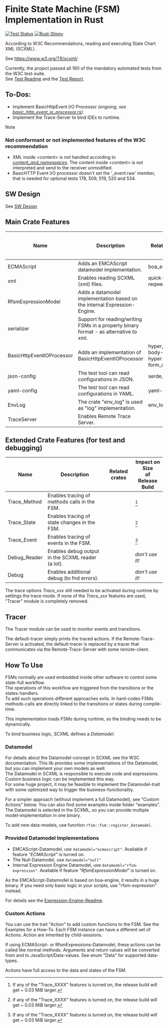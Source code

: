 # Finite State Machine (FSM) Implementation in Rust

[![Test Status](https://github.com/BWeng20/rFSM/actions/workflows/rust.yml/badge.svg)](https://github.com/BWeng20/rFSM/actions/workflows/rust.yml) [![Rust-Slippy](https://github.com/BWeng20/rFSM/actions/workflows/rust-clippy.yml/badge.svg)](https://github.com/BWeng20/rFSM/actions/workflows/rust-clippy.yml)

According to W3C Recommendations, reading and executing State Chart XML (SCXML).

See https://www.w3.org/TR/scxml/

Currently, the project passed all 160 of the mandatory automated tests from the W3C test-suite.<br/>
See [Test Readme](test/w3c/README.md) and the [Test Report](test/w3c/REPORT.MD).

## To-Dos:

+ Implement BasicHttpEvent I/O Processor _(ongoing, see [basic_http_event_io_processor.rs](src/basic_http_event_io_processor.rs))_.
+ Implement the Trace-Server to bind IDEs to runtime.


> [!NOTE]
> ### Not conformant or not implemented features of the W3C recommendation
> 
> + XML inside &lt;content> is not handled according to _[content_and_namespaces](doc/W3C_SCXML_2024_07_13/index.html#content_and_namespaces)_. The content inside &lt;content> is not
>  interpreted and send to the receiver unmodified.
> + BasicHTTP Event I/O processor doesn't set the '_event.raw' member, that is needed for optional 
>   tests 178, 509, 519, 520 and 534.

## SW Design

See [SW Design](SW_Design.md)

## Main Crate Features

| Name                      | Description                                                                           | Related crates                                            | Impact on Size<br/>of Release Build |
|---------------------------|---------------------------------------------------------------------------------------|-----------------------------------------------------------|-------------------------------------|
| ECMAScript                | Adds an EMCAScript datamodel implementation.                                          | boa_engine                                                | +&#160;~&#160;10.25&#160;MiB        |
| xml                       | Enables reading SCXML (xml) files.                                                    | quick-xml, reqwest                                        | +&#160;~&#160;2,5&#160;MiB          |
| RfsmExpressionModel       | Adds a datamodel implementation based on the internal Expression-Engine.              |                                                           | +&#160;~&#160;0.09&#160;MiB         |
| serializer                | Support for reading/writing FSMs in a property binary format - as alternative to xml. |                                                           | +&#160;~&#160;0.1 MiB               |
| BasicHttpEventIOProcessor | Adds an implementation of BasicHttpEventIOProcessor                                   | hyper, http-body-util, hyper-util, tokio, form_urlencoded | _- not finished -_                  |
| json-config               | The test tool can read configurations in JSON.                                        | serde_json                                                | +&#160;~&#160;0.003&#160;MiB        |
| yaml-config               | The test tool can read configurations in YAML.                                        | yaml-rust                                                 | -&#160;~&#160;0.001&#160;MiB        |
| EnvLog                    | The crate "env_log" is used as "log" implementation.                                  | env_log                                                   | +&#160;~&#160;1.21&#160;MiB         |
| TraceServer               | Enables Remote Trace Server.                                                          |                                                           | _- not finished -_                  |

## Extended Crate Features (for test and debugging)


| Name                      | Description                                                              | Related crates                                            | Impact on Size<br/>of Release Build |
|---------------------------|--------------------------------------------------------------------------|-----------------------------------------------------------|-------------------------------------|
| Trace_Method              | Enables tracing of methods calls in the FSM.                             |                                                           | [^1]                                |
| Trace_State               | Enables tracing of state changes in the FSM.                             |                                                           | [^1]                                |
| Trace_Event               | Enables tracing of events in the FSM.                                    |                                                           | [^1]                                |
| Debug_Reader              | Enables debug output in the SCXML reader (a lot).                        |                                                           | _don't use it!_                     |
| Debug                     | Enables additional debug (to fnd errors).                                |                                                           | _don't use it!_                     |


The trace options <i>Trace_xxx</i> still needed to be activated during runtime by settings the trace-mode.
If none of the <i>Trace_xxx</i> features are used, "Tracer" module is completely removed.

[^1]: If any of the "Trace_XXXX" features is turned on, the release build will get ~ 0.03 MiB larger. 

## Tracer

The Tracer module can be used to monitor events and transitions.<br/>

The default-tracer simply prints the traced actions. If the Remote-Trace-Server is activated, the default-tracer is 
replaced by a tracer that communicates via the Remote-Trace-Server with some remote-client.   

## How To Use

FSMs normally are used embedded inside other software to control some state-full workflow.<br/> 
The operations of this workflow are triggered from the transitions or the states-handlers.  
To add such operations different approaches exits. In hard-codes FSMs methods-calls are directly
linked to the transitions or states during compile-time.<br/>

This implementation loads FSMs during runtime, so the binding needs to be dynamically.<br/> 

To bind business logic, SCXML defines a _Datamodel_.

### Datamodel

For details about the Datamodel-concept in SCXML see the W3C documentation. This lib provides some implementations of 
the Datamodel, but you can implement your own models as well.<br/>
The Datamodel in SCXML is responsible to execute code and expressions. Custom business logic
can be implemented this way.<br/>
For some huge project, it may be feasible to implement the Datamodel-trait with some optimized way to trigger the 
business-functionality.<br/>

For a simpler approach (without implement a full Datamodel), see "Custom Actions" below.
You can also find some examples inside folder "examples".<br/>
The Datamodel is selected in the SCXML, so you can provide multiple model-implementation in
one binary.

To add new data-models, use function `rfsm::fsm::register_datamodel`.

### Provided Datamodel Implementations

+ EMCAScript-Datamodel, use `datamodel="ecmascript"`. Available if feature _"ECMAScript"_ is turned on.
+ The Null-Datamodel, use `datamodel="null"`
+ Internal Expression Engine Datamodel, use `datamodel="rfsm-expression"`. Available if feature _"RfsmExpressionModel"_ is turned on.

As the EMCAScript-Datamodel is based on boa-engine, it results in a huge binary. 
If you need only basic logic in your scripts, use "rfsm-expression" instead.

For details see the [Expression-Engine-Readme](src/expression_engine/README.md).

### Custom Actions

You can use the trait "Action" to add custom functions to the FSM. See the Examples for a How-To.
Each FSM instance can have a different set of Actions. Action are inherited by child-sessions.

If using ECMAScript- or RfsmExpressions-Datamodel, these actions can be called like normal methods. 
Arguments and return values will be converted from and to JavaScript/Data-values. See enum "Data" for supported data-types.

Actions have full access to the data and states of the FSM.
